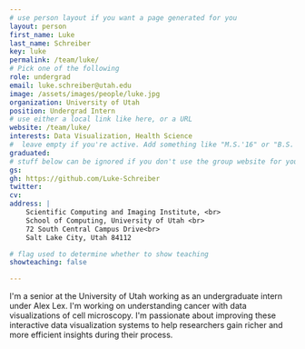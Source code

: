 ```yaml
---
# use person layout if you want a page generated for you
layout: person
first_name: Luke
last_name: Schreiber
key: luke
permalink: /team/luke/
# Pick one of the following
role: undergrad
email: luke.schreiber@utah.edu
image: /assets/images/people/luke.jpg
organization: University of Utah
position: Undergrad Intern
# use either a local link like here, or a URL
website: /team/luke/
interests: Data Visualization, Health Science
#  leave empty if you're active. Add something like "M.S.'16" or "B.S.'17" if you got a degree while at VDL. Add "N" if you left VDS before you got a degree.
graduated:
# stuff below can be ignored if you don't use the group website for your private website
gs:
gh: https://github.com/Luke-Schreiber
twitter: 
cv:
address: |
    Scientific Computing and Imaging Institute, <br>
    School of Computing, University of Utah <br>
    72 South Central Campus Drive<br>
    Salt Lake City, Utah 84112

# flag used to determine whether to show teaching
showteaching: false

---
```


I'm a senior at the University of Utah working as an undergraduate intern under Alex Lex. I'm working on understanding cancer with data visualizations of cell microscopy. I'm passionate about improving these interactive data visualization systems to help researchers gain richer and more efficient insights during their process.